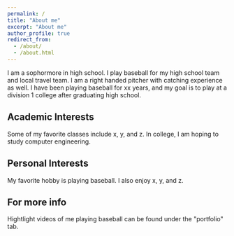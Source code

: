 ```yaml
---
permalink: /
title: "About me"
excerpt: "About me"
author_profile: true
redirect_from: 
  - /about/
  - /about.html
---
```


I am a sophormore in high school. I play baseball for my high school team and local travel team. I am a right handed pitcher with catching experience as well. I have been playing baseball for xx years, and my goal is to play at a division 1 college after graduating high school.

Academic Interests
------
Some of my favorite classes include x, y, and z. In college, I am hoping to study computer engineering. 

Personal Interests
------
My favorite hobby is playing baseball. I also enjoy x, y, and z.

For more info
------
Hightlight videos of me playing baseball can be found under the "portfolio" tab.
